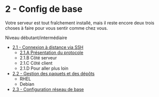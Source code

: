 # 2 - Config de base
Votre serveur est tout fraîchement installé, mais il reste encore deux trois choses à faire pour vous sentir comme chez vous.

Niveau débutant/intermédiaire

+ [2.1 - Connexion à distance via SSH](ssh.md)
    - [2.1.A Présentation du protocole](ssh.md#2.1.a-presentation-du-protocole)
    - 2.1.B Côté serveur
    - 2.1.C Côté client
    - 2.1.D Pour aller plus loin
+ [2.2 - Gestion des paquets et des dépôts](packages.md)
    - RHEL
    - Debian
+ [2.3 - Configuration réseau de base](rozo.md)
